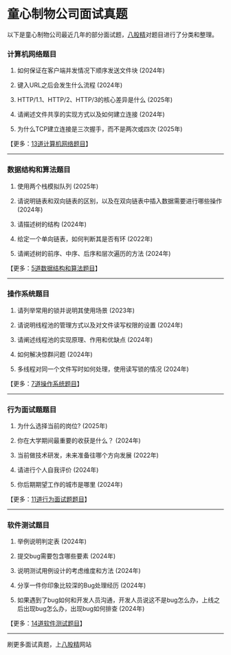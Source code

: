 # 童心制物公司面试真题

以下是童心制物公司最近几年的部分面试题，[八股精](https://www.bagujing.com)对题目进行了分类和整理。

### 计算机网络题目

1. 如何保证在客户端并发情况下顺序发送文件块 (2024年) 

2. 键入URL之后会发生什么流程 (2024年) 

3. HTTP/1.1、HTTP/2、HTTP/3的核心差异是什么 (2025年) 

4. 请阐述文件共享的实现方式以及如何建立连接 (2024年) 

5. 为什么TCP建立连接是三次握手，而不是两次或四次 (2025年) 

【更多：[13道计算机网络题目](https://www.bagujing.com/companies)】


---

### 数据结构和算法题目

1. 使用两个栈模拟队列 (2025年) 

2. 请说明链表和双向链表的区别，以及在双向链表中插入数据需要进行哪些操作 (2024年) 

3. 请描述树的结构 (2024年) 

4. 给定一个单向链表，如何判断其是否有环 (2022年) 

5. 请阐述树的前序、中序、后序和层次遍历的方法 (2024年) 

【更多：[5道数据结构和算法题目](https://www.bagujing.com/companies)】


---

### 操作系统题目

1. 请列举常用的锁并说明其使用场景 (2023年) 

2. 请说明线程池的管理方式以及对文件读写权限的设置 (2024年) 

3. 请阐述线程池的实现原理、作用和优缺点 (2024年) 

4. 如何解决惊群问题 (2024年) 

5. 多线程对同一个文件写时如何处理，使用读写锁的情况 (2024年) 

【更多：[7道操作系统题目](https://www.bagujing.com/companies)】


---

### 行为面试题题目

1. 为什么选择当前的岗位? (2025年) 

2. 你在大学期间最重要的收获是什么？ (2024年) 

3. 当前做技术研发，未来准备往哪个方向发展 (2022年) 

4. 请进行个人自我评价 (2024年) 

5. 你后期期望工作的城市是哪里 (2024年) 

【更多：[11道行为面试题题目](https://www.bagujing.com/companies)】


---

### 软件测试题目

1. 举例说明判定表 (2024年) 

2. 提交bug需要包含哪些要素 (2024年) 

3. 说明测试用例设计的考虑维度和方法 (2024年) 

4. 分享一件你印象比较深的Bug处理经历 (2024年) 

5. 如果遇到了bug如何和开发人员沟通，开发人员说这不是bug怎么办，上线之后出现bug怎么办，出现bug如何排查 (2024年) 

【更多：[14道软件测试题目](https://www.bagujing.com/companies)】


---

刷更多面试真题，上[八股精](https://www.bagujing.com)网站